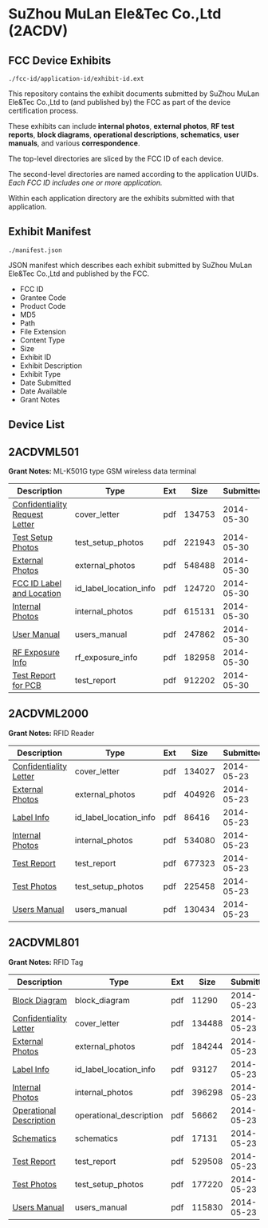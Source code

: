 # SuZhou MuLan Ele&Tec Co.,Ltd (2ACDV)
## FCC Device Exhibits

```
./fcc-id/application-id/exhibit-id.ext
```

This repository contains the exhibit documents submitted by SuZhou MuLan Ele&Tec Co.,Ltd to (and published by) the FCC as part of the device certification process.

These exhibits can include **internal photos**, **external photos**, **RF test reports**, **block diagrams**, **operational descriptions**, **schematics**, **user manuals**, and various **correspondence**.

The top-level directories are sliced by the FCC ID of each device.

The second-level directories are named according to the application UUIDs. *Each FCC ID includes one or more application.*

Within each application directory are the exhibits submitted with that application. 

## Exhibit Manifest

```
./manifest.json
```

JSON manifest which describes each exhibit submitted by SuZhou MuLan Ele&Tec Co.,Ltd and published by the FCC.

- FCC ID
- Grantee Code
- Product Code
- MD5
- Path
- File Extension
- Content Type
- Size
- Exhibit ID
- Exhibit Description
- Exhibit Type
- Date Submitted
- Date Available
- Grant Notes

## Device List
## 2ACDVML501
**Grant Notes:** ML-K501G type GSM wireless data terminal

| Description | Type | Ext | Size | Submitted | Available |
| ----------- | ---- | --- | ---- | --------- | --------- |
| [Confidentiality Request Letter](2ACDVML501/89bc9951ac169a472cfbef33e8b5f3c5/2281862.pdf) | cover_letter | pdf | 134753 | 2014-05-30 | 2014-05-30 |
| [Test Setup Photos](2ACDVML501/89bc9951ac169a472cfbef33e8b5f3c5/2281866.pdf) | test_setup_photos | pdf | 221943 | 2014-05-30 | 2014-05-30 |
| [External Photos](2ACDVML501/89bc9951ac169a472cfbef33e8b5f3c5/2281863.pdf) | external_photos | pdf | 548488 | 2014-05-30 | 2014-05-30 |
| [FCC ID Label and Location](2ACDVML501/89bc9951ac169a472cfbef33e8b5f3c5/2281865.pdf) | id_label_location_info | pdf | 124720 | 2014-05-30 | 2014-05-30 |
| [Internal Photos](2ACDVML501/89bc9951ac169a472cfbef33e8b5f3c5/2281864.pdf) | internal_photos | pdf | 615131 | 2014-05-30 | 2014-05-30 |
| [User Manual](2ACDVML501/89bc9951ac169a472cfbef33e8b5f3c5/2281869.pdf) | users_manual | pdf | 247862 | 2014-05-30 | 2014-05-30 |
| [RF Exposure Info](2ACDVML501/89bc9951ac169a472cfbef33e8b5f3c5/2281868.pdf) | rf_exposure_info | pdf | 182958 | 2014-05-30 | 2014-05-30 |
| [Test Report for PCB](2ACDVML501/89bc9951ac169a472cfbef33e8b5f3c5/2281867.pdf) | test_report | pdf | 912202 | 2014-05-30 | 2014-05-30 |
## 2ACDVML2000
**Grant Notes:** RFID Reader

| Description | Type | Ext | Size | Submitted | Available |
| ----------- | ---- | --- | ---- | --------- | --------- |
| [Confidentiality Letter](2ACDVML2000/973a1272a7502e0a04039d1760622b77/2275340.pdf) | cover_letter | pdf | 134027 | 2014-05-23 | 2014-05-23 |
| [External Photos](2ACDVML2000/973a1272a7502e0a04039d1760622b77/2275341.pdf) | external_photos | pdf | 404926 | 2014-05-23 | 2014-05-23 |
| [Label Info](2ACDVML2000/973a1272a7502e0a04039d1760622b77/2275343.pdf) | id_label_location_info | pdf | 86416 | 2014-05-23 | 2014-05-23 |
| [Internal Photos](2ACDVML2000/973a1272a7502e0a04039d1760622b77/2275342.pdf) | internal_photos | pdf | 534080 | 2014-05-23 | 2014-05-23 |
| [Test Report](2ACDVML2000/973a1272a7502e0a04039d1760622b77/2275344.pdf) | test_report | pdf | 677323 | 2014-05-23 | 2014-05-23 |
| [Test Photos](2ACDVML2000/973a1272a7502e0a04039d1760622b77/2275345.pdf) | test_setup_photos | pdf | 225458 | 2014-05-23 | 2014-05-23 |
| [Users Manual](2ACDVML2000/973a1272a7502e0a04039d1760622b77/2275346.pdf) | users_manual | pdf | 130434 | 2014-05-23 | 2014-05-23 |
## 2ACDVML801
**Grant Notes:** RFID Tag

| Description | Type | Ext | Size | Submitted | Available |
| ----------- | ---- | --- | ---- | --------- | --------- |
| [Block Diagram](2ACDVML801/258ee761a202e1ffa4dca155383ab44f/2275446.pdf) | block_diagram | pdf | 11290 | 2014-05-23 | 2014-05-23 |
| [Confidentiality Letter](2ACDVML801/258ee761a202e1ffa4dca155383ab44f/2275449.pdf) | cover_letter | pdf | 134488 | 2014-05-23 | 2014-05-23 |
| [External Photos](2ACDVML801/258ee761a202e1ffa4dca155383ab44f/2275450.pdf) | external_photos | pdf | 184244 | 2014-05-23 | 2014-05-23 |
| [Label Info](2ACDVML801/258ee761a202e1ffa4dca155383ab44f/2275452.pdf) | id_label_location_info | pdf | 93127 | 2014-05-23 | 2014-05-23 |
| [Internal Photos](2ACDVML801/258ee761a202e1ffa4dca155383ab44f/2275451.pdf) | internal_photos | pdf | 396298 | 2014-05-23 | 2014-05-23 |
| [Operational Description](2ACDVML801/258ee761a202e1ffa4dca155383ab44f/2275448.pdf) | operational_description | pdf | 56662 | 2014-05-23 | 2014-05-23 |
| [Schematics](2ACDVML801/258ee761a202e1ffa4dca155383ab44f/2275447.pdf) | schematics | pdf | 17131 | 2014-05-23 | 2014-05-23 |
| [Test Report](2ACDVML801/258ee761a202e1ffa4dca155383ab44f/2275453.pdf) | test_report | pdf | 529508 | 2014-05-23 | 2014-05-23 |
| [Test Photos](2ACDVML801/258ee761a202e1ffa4dca155383ab44f/2275454.pdf) | test_setup_photos | pdf | 177220 | 2014-05-23 | 2014-05-23 |
| [Users Manual](2ACDVML801/258ee761a202e1ffa4dca155383ab44f/2275455.pdf) | users_manual | pdf | 115830 | 2014-05-23 | 2014-05-23 |
